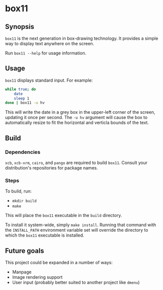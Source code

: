 box11
=====

## Synopsis

`box11` is the next generation in box-drawing technology. It provides a simple
way to display text anywhere on the screen.

Run `box11 --help` for usage information.

## Usage

`box11` displays standard input. For example:

```sh
while true; do 
    date
    sleep 1
done | box11 -u hv
```

This will write the date in a grey box in the upper-left corner of the screen,
updating it once per second. The `-u hv` argument will cause the box to
automatically resize to fit the horizontal and verticla bounds of the text.

## Build

### Dependencies

`xcb`, `xcb-xrm`, `cairo`, and `pango` are required to build `box11`. Consult
your distribution's repositories for package names.

### Steps

To build, run:

* `mkdir build`
* `make`

This will place the `box11` executable in the `build` directory. 

To install it system-wide, simply `make install`. Running that command with the
`INSTALL_PATH` environment variable set will override the directory to which
the `box11` executable is installed.

## Future goals

This project could be expanded in a number of ways:

* Manpage
* Image rendering support
* User input (probably better suited to another project like `dmenu`)
